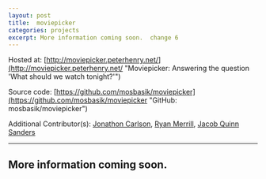 ```yaml
---
layout: post
title:  moviepicker
categories: projects
excerpt: More information coming soon.  change 6
---
```


Hosted at: [http://moviepicker.peterhenry.net/](http://moviepicker.peterhenry.net/ "Moviepicker: Answering the question 'What should we watch tonight?'")

Source code: [https://github.com/mosbasik/moviepicker](https://github.com/mosbasik/moviepicker "GitHub: mosbasik/moviepicker")

Additional Contributor(s): [Jonathon Carlson](http://jc2dev.com/ 'Personal Site'), [Ryan Merrill](http://ryanmerrill.me/ 'Personal Site'), [Jacob Quinn Sanders](http://thejqs.com/ 'Personal Site')

- - -

More information coming soon.
---------------------------------